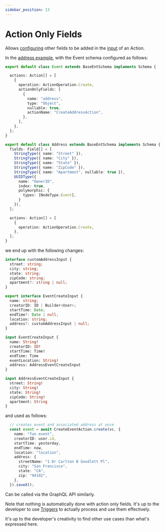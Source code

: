 ```yaml
---
sidebar_position: 13
---
```


# Action Only Fields

Allows [configuring](/docs/ent-schema/actions#actiononlyfields) other fields to be added in the [input](/docs/actions/input#action-input) of an Action.

In the [address example](/docs/actions/triggers#changeset), with the Event schema configured as follows:

```ts title="src/schema/event.ts"
export default class Event extends BaseEntSchema implements Schema {

  actions: Action[] = [
    {
      operation: ActionOperation.Create,
      actionOnlyFields: [
        {
          name: "address",
          type: "Object",
          nullable: true,
          actionName: "CreateAddressAction",
        },
      ],
    },
  ];
}
```

```ts title="src/schema/address.ts"
export default class Address extends BaseEntSchema implements Schema {
  fields: Field[] = [
    StringType({ name: "Street" }),
    StringType({ name: "City" }),
    StringType({ name: "State" }),
    StringType({ name: "ZipCode" }),
    StringType({ name: "Apartment", nullable: true }),
    UUIDType({
      name: "OwnerID",
      index: true, 
      polymorphic: {
        types: [NodeType.Event],
      }
    }),
  ];

  actions: Action[] = [
    {
      operation: ActionOperation.Create,
    },
  ];
}
```

we end up with the following changes:

```ts title="src/ent/event/actions/generated/create_event_action_base.ts"
interface customAddressInput {
  street: string;
  city: string;
  state: string;
  zipCode: string;
  apartment?: string | null;
}

export interface EventCreateInput {
  name: string;
  creatorID: ID | Builder<User>;
  startTime: Date;
  endTime?: Date | null;
  location: string;
  address?: customAddressInput | null;
}
```

```graphql title="src/graphql/schema.gql"
input EventCreateInput {
  name: String!
  creatorID: ID!
  startTime: Time!
  endTime: Time
  eventLocation: String!
  address: AddressEventCreateInput
}

input AddressEventCreateInput {
  street: String!
  city: String!
  state: String!
  zipCode: String!
  apartment: String
}
```

and used as follows:

```ts
  // creates event and associated address at once
  const event = await CreateEventAction.create(vc, {
    name: "fun event",
    creatorID: user.id,
    startTime: yesterday,
    endTime: now,
    location: "location",
    address: {
      streetName: "1 Dr Carlton B Goodlett Pl",
      city: "San Francisco",
      state: "CA",
      zip: "94102",
    },
  }).saveX();
```

Can be called via the GraphQL API similarly.

Note that nothing is automatically done with action only fields. It's up to the developer to use [Triggers](/docs/actions/triggers) to actually process and use them effectively.

It's up to the developer's creativity to find other use cases than what's expressed here.

